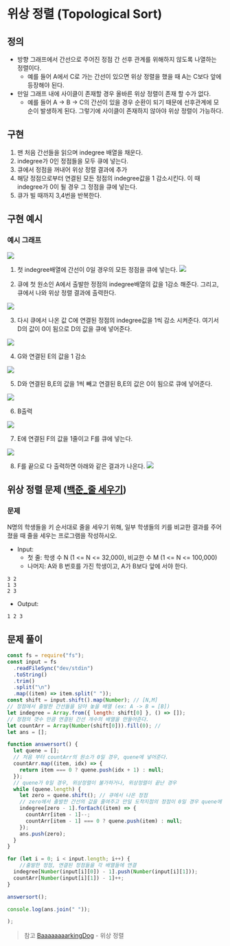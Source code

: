 # 위상 정렬 (Topological Sort)

## 정의

- 방향 그래프에서 간선으로 주어진 정점 간 선후 관계를 위해하지 않도록 나열하는 정렬이다.
  - 예를 들어 A에서 C로 가는 간선이 있으면 위상 정렬을 했을 때 A는 C보다 앞에 등장해야 된다.
- 만일 그래프 내에 사이클이 존재할 경우 올바른 위상 정렬이 존재 할 수가 없다.
  - 예를 들어 A -> B -> C의 간선이 있을 경우 순환이 되기 때문에 선후관계에 모순이 발생하게 된다.
    그렇기에 사이클이 존재하지 않아야 위상 정렬이 가능하다.

## 구현

1. 맨 처음 간선들을 읽으며 indegree 배열을 채운다.
2. indegree가 0인 정점들을 모두 큐에 넣는다.
3. 큐에서 정점을 꺼내어 위상 정렬 결과에 추가
4. 해당 정점으로부터 연결된 모든 정점의 indegree값을 1 감소시킨다. 이 때 indegree가 0이 될 경우 그 정점을 큐에 넣는다.
5. 큐가 빌 때까지 3,4번을 반복한다.

## 구현 예시

### 예시 그래프

![](https://velog.velcdn.com/images/nile27/post/bffc6ccd-9712-41e9-86ba-b39b6958746d/image.png)

1. 첫 indegree배열에 간선이 0일 경우의 모든 정점을 큐에 넣는다.
   ![](https://velog.velcdn.com/images/nile27/post/b436ad85-440a-4eea-9d7f-fbde7683d122/image.png)

2. 큐에 첫 원소인 A에서 출발한 정점의 indegree배열의 값을 1감소 해준다. 그리고, 큐에서 나와 위상 정렬 결과에 출력한다.

![](https://velog.velcdn.com/images/nile27/post/bd213dcc-141e-4e8b-b648-0dbb97b3cc4b/image.png)

3. 다시 큐에서 나온 값 C에 연결된 정점의 indegree값을 1씩 감소 시켜준다. 여기서 D의 값이 0이 됨으로 D의 값을 큐에 넣어준다.

![](https://velog.velcdn.com/images/nile27/post/f0df6423-09f8-45fb-b94e-4f4349513645/image.png)

4. G와 연결된 E의 값을 1 감소

![](https://velog.velcdn.com/images/nile27/post/38817330-4e84-47a1-9e21-a2aa6a566809/image.png)

5. D와 연결된 B,E의 값을 1씩 빼고 연결된 B,E의 값은 0이 됨으로 큐에 넣어준다.

![](https://velog.velcdn.com/images/nile27/post/e5c86a7a-0aeb-473c-be0e-c980f6cdaa86/image.png)

6. B출력

![](https://velog.velcdn.com/images/nile27/post/8271d75a-12b4-4680-95f8-31e10becf017/image.png)

7. E에 연결된 F의 값을 1줄이고 F를 큐에 넣는다.

![](https://velog.velcdn.com/images/nile27/post/b4579795-4548-446a-9f49-ef4872c1612f/image.png)

8. F를 끝으로 다 출력하면 아래와 같은 결과가 나온다.
   ![](https://velog.velcdn.com/images/nile27/post/d7a9d1ab-9a68-463d-a7c8-032002c63561/image.png)

## 위상 정렬 문제 ([백준\_줄 세우기](https://www.acmicpc.net/problem/2252))

### 문제

N명의 학생들을 키 순서대로 줄을 세우기 위해, 일부 학생들의 키를 비교한 결과를 주어졌을 때 줄을 세우는 프로그램을 작성하시오.

- Input:
  - 첫 줄: 학생 수 N (1 <= N <= 32,000), 비교한 수 M (1 <= N <= 100,000)
  - 나머지: A와 B 번호를 가진 학생이고, A가 B보다 앞에 서야 한다.

```
3 2
1 3
2 3
```

- Output:

```
1 2 3
```

## 문제 풀이

```js
const fs = require("fs");
const input = fs
  .readFileSync("dev/stdin")
  .toString()
  .trim()
  .split("\n")
  .map((item) => item.split(" "));
const shift = input.shift().map(Number); // [N,M]
// 정점에서 출발한 간선들을 담아 놓을 배열 (ex: A -> B = [B])
let indegree = Array.from({ length: shift[0] }, () => []);
// 정점의 갯수 만큼 연결된 간선 개수의 배열을 만들어준다.
let countArr = Array(Number(shift[0])).fill(0); //
let ans = [];

function answersort() {
  let quene = [];
  // 처음 부터 countArr의 원소가 0일 경우, quene에 넣어준다.
  countArr.map((item, idx) => {
    return item === 0 ? quene.push(idx + 1) : null;
  });
  // quene가 0일 경우, 위상정렬이 불가하거나, 위상정렬이 끝난 경우
  while (quene.length) {
    let zero = quene.shift(); // 큐에서 나온 정점
    // zero에서 출발한 간선의 값을 줄여주고 만일 도착지점의 정점이 0일 경우 quene에 넣어준다.
    indegree[zero - 1].forEach((item) => {
      countArr[item - 1]--;
      countArr[item - 1] === 0 ? quene.push(item) : null;
    });
    ans.push(zero);
  }
}

for (let i = 0; i < input.length; i++) {
	//출발한 정점, 연결된 정점들을 각 배열들에 연결
  indegree[Number(input[i][0]) - 1].push(Number(input[i][1]));
  countArr[Number(input[i][1]) - 1]++;
}

answersort();

console.log(ans.join(" "));

);

```

> 참고
> [BaaaaaaaarkingDog](https://blog.encrypted.gg/1020) - 위상 정렬
